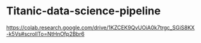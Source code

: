 # Titanic-data-science-pipeline

https://colab.research.google.com/drive/1KZCEK9QvUOiA0k7trgc_SGiS8KX-k5Vs#scrollTo=NtHnOfp2Bbr6
